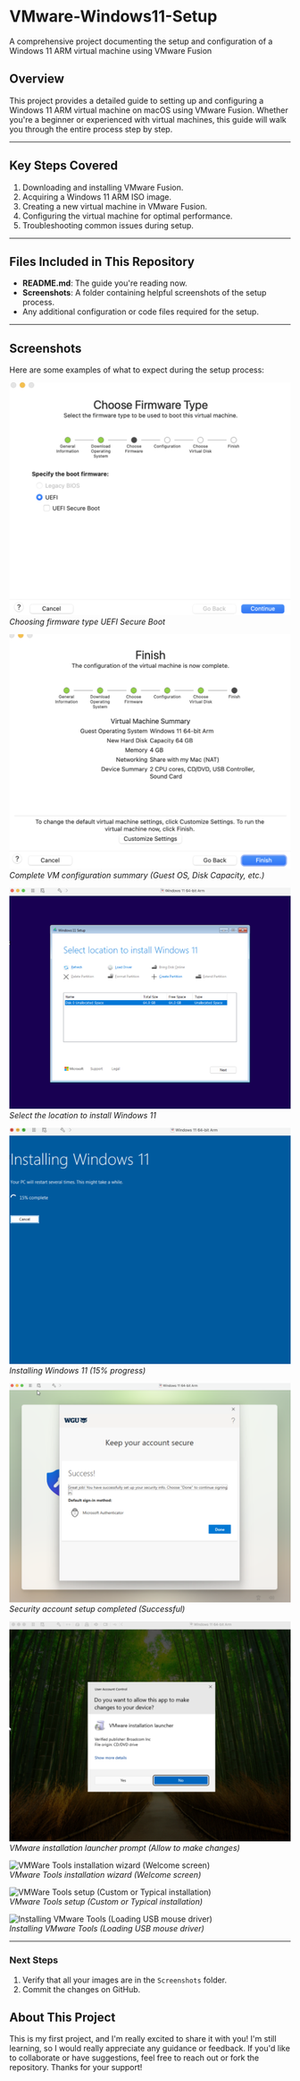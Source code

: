 # VMware-Windows11-Setup
A comprehensive project documenting the setup and configuration of a Windows 11 ARM virtual machine using VMware Fusion
## Overview

This project provides a detailed guide to setting up and configuring a Windows 11 ARM virtual machine on macOS using VMware Fusion. Whether you're a beginner or experienced with virtual machines, this guide will walk you through the entire process step by step.

---

## Key Steps Covered

1. Downloading and installing VMware Fusion.
2. Acquiring a Windows 11 ARM ISO image.
3. Creating a new virtual machine in VMware Fusion.
4. Configuring the virtual machine for optimal performance.
5. Troubleshooting common issues during setup.

---

## Files Included in This Repository

- **README.md**: The guide you're reading now.
- **Screenshots**: A folder containing helpful screenshots of the setup process.
- Any additional configuration or code files required for the setup.

---

## Screenshots
Here are some examples of what to expect during the setup process:

![Choose a firmware type UEFI UEFI Secure Boot](Screenshots/Choose_Firmware_Type_UEFI.png)  
*Choosing firmware type UEFI Secure Boot*

![Complete VM configuration summary (Guest OS, Disk Capacity, etc.)](Screenshots/Complete_VM_Configuration_Summary.png)  
*Complete VM configuration summary (Guest OS, Disk Capacity, etc.)*

![Select the location to install Windows 11](Screenshots/Select_Installation_Location.png)  
*Select the location to install Windows 11*

![Installing Windows 11 (15% progress)](Screenshots/Installing_Windows_11_15.png)  
*Installing Windows 11 (15% progress)*

![Security account setup completed (Successful)](Screenshots/Account_Security_Setup.png)  
*Security account setup completed (Successful)*

![VMWare installation launcher prompt (Allow to make changes)](Screenshots/VMWare_Installation_Launcher_Prompt.png)  
*VMware installation launcher prompt (Allow to make changes)*

![VMWare Tools installation wizard (Welcome screen)](Screenshots/VMWare_Tools_Installation_Wizard.png)  
*VMware Tools installation wizard (Welcome screen)*

![VMWare Tools setup (Custom or Typical installation)](Screenshots/VMWare_Tools_Setup_Custom_Installation.png)  
*VMware Tools setup (Custom or Typical installation)*

![Installing VMware Tools (Loading USB mouse driver)](Screenshots/Installing_VMWare_Tools_USB_Mouse_Driver.png)  
*Installing VMware Tools (Loading USB mouse driver)*

---

### Next Steps
1. Verify that all your images are in the `Screenshots` folder.
2. Commit the changes on GitHub.


## About This Project
This is my first project, and I'm really excited to share it with you! I'm still learning, so I would really appreciate any guidance or feedback. If you'd like to collaborate or have suggestions, feel free to reach out or fork the repository. Thanks for your support!
